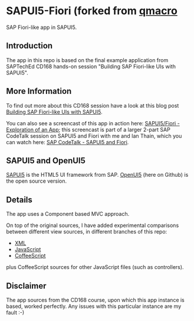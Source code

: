 SAPUI5-Fiori (forked from [qmacro](https://github.com/qmacro/SAPUI5-Fiori)
========================

SAP Fiori-like app in SAPUI5. 

Introduction
------------
The app in this repo is based on the final example application from SAPTechEd CD168 hands-on session "Building SAP Fiori-like UIs with SAPUI5". 


More Information
----------------
To find out more about this CD168 session have a look at this blog post [Building SAP Fiori-like UIs with SAPUI5](http://scn.sap.com/community/developer-center/front-end/blog/2013/10/06/building-sap-fiori-like-uis-with-sapui5). 

You can also see a screencast of this app in action here: [SAPUI5/Fiori - Exploration of an App](https://www.youtube.com/watch?v=tfOO4szA2Bg); this screencast is part of a larger 2-part SAP CodeTalk session on SAPUI5 and Fiori with me and Ian Thain, which you can watch here: [SAP CodeTalk - SAPUI5 and Fiori](http://www.youtube.com/watch?v=HQd9kVApjkE&list=PLfctWmgNyOIcae85Ytr6b_J1jgcDb4-JL).

SAPUI5 and OpenUI5
------------------
[SAPUI5](scn.sap.com/community/developer-center/front-end) is the HTML5 UI framework from SAP. [OpenUI5](http://sap.github.io/openui5/) (here on Github) is the open source version. 

Details
-------
The app uses a Component based MVC approach.

On top of the original sources, I have added experimental comparisons between different view sources, in different branches of this repo:

- [XML](https://github.com/qmacro/SAPUI5-Fiori/tree/master)
- [JavaScript](https://github.com/qmacro/SAPUI5-Fiori/tree/js)
- [CoffeeScript](https://github.com/qmacro/SAPUI5-Fiori/tree/coffee)

plus CoffeeScript sources for other JavaScript files (such as controllers).

Disclaimer
----------
The app sources from the CD168 course, upon which this app instance is based, worked perfectly. Any issues with this particular instance are my fault :-)

